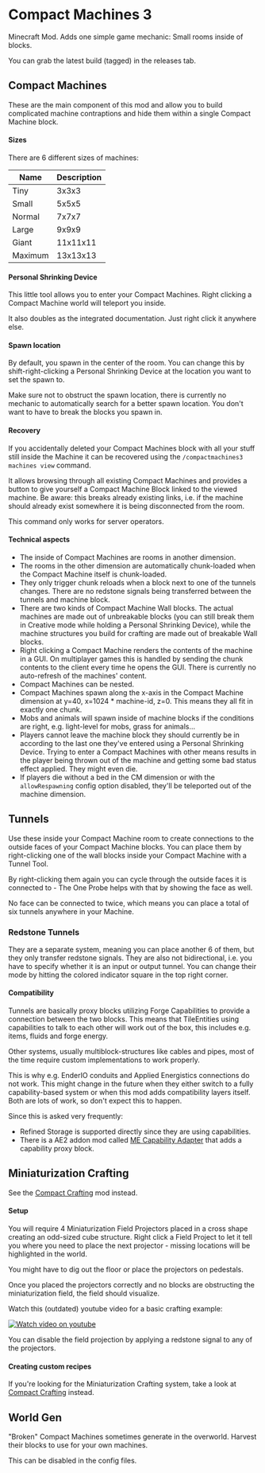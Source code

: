 # Compact Machines 3
Minecraft Mod. Adds one simple game mechanic: Small rooms inside of blocks.

You can grab the latest build (tagged) in the releases tab.

## Compact Machines

These are the main component of this mod and allow you to build complicated machine contraptions and hide them within a single Compact Machine block.

#### Sizes
There are 6 different sizes of machines:

| Name                        | Description  |
| ----------------------------| -------------|
| Tiny                        | 3x3x3        |
| Small                       | 5x5x5        |
| Normal                      | 7x7x7        |
| Large                       | 9x9x9        |
| Giant                       | 11x11x11     |
| Maximum                     | 13x13x13     |

#### Personal Shrinking Device

This little tool allows you to enter your Compact Machines. Right clicking a Compact Machine world will teleport you inside.

It also doubles as the integrated documentation. Just right click it anywhere else.

#### Spawn location

By default, you spawn in the center of the room. You can change this by shift-right-clicking a Personal Shrinking Device at the location you want to set the spawn to.

Make sure not to obstruct the spawn location, there is currently no mechanic to automatically search for a better spawn location. You don't want to have to break the blocks you spawn in.

#### Recovery

If you accidentally deleted your Compact Machines block with all your stuff still inside the Machine it can be recovered using the ```/compactmachines3 machines view``` command.

It allows browsing through all existing Compact Machines and  provides a button to give yourself a Compact Machine Block linked to the viewed machine. Be aware: this breaks already existing links, i.e. if the machine should already exist somewhere it is being disconnected from the room.

This command only works for server operators.


#### Technical aspects

- The inside of Compact Machines are rooms in another dimension.
- The rooms in the other dimension are automatically chunk-loaded when the Compact Machine itself is chunk-loaded.
- They only trigger chunk reloads when a block next to one of the tunnels changes.
  There are no redstone signals being transferred between the tunnels and machine block.
- There are two kinds of Compact Machine Wall blocks. The actual machines are made out of unbreakable blocks (you can still break them in Creative mode while holding a Personal Shrinking Device), while the machine structures you build for crafting are made out of breakable Wall blocks.
- Right clicking a Compact Machine renders the contents of the machine in a GUI. On multiplayer games this is handled by sending the chunk contents to the client every time he opens the GUI. There is currently no auto-refresh of the machines' content.
- Compact Machines can be nested.
- Compact Machines spawn along the x-axis in the Compact Machine dimension at y=40, x=1024 * machine-id, z=0. This means they all fit in exactly one chunk.
- Mobs and animals will spawn inside of machine blocks if the conditions are right,
  e.g. light-level for mobs, grass for animals...
- Players cannot leave the machine block they should currently be in according to the last one they've entered using a Personal Shrinking Device. Trying to enter a Compact Machines with other means results in the player being thrown out of the machine and getting some bad status effect applied. They might even die.
- If players die without a bed in the CM dimension or with the `allowRespawning` config option disabled, they'll be teleported out of the machine dimension.

## Tunnels

Use these inside your Compact Machine room to create connections to the outside faces of your Compact Machine blocks. You can place them by right-clicking one of the wall blocks inside your Compact Machine with a Tunnel Tool.

By right-clicking them again you can cycle through the outside faces it is connected to - The One Probe helps with that by showing the face as well.

No face can be connected to twice, which means you can place a total of six tunnels anywhere in your Machine.

### Redstone Tunnels

They are a separate system, meaning you can place another 6 of them, but they only transfer redstone signals. They are also not bidirectional, i.e. you have to specify whether it is an input or output tunnel. You can change their mode by hitting the colored indicator square in the top right corner.

#### Compatibility

Tunnels are basically proxy blocks utilizing Forge Capabilities to provide a connection between the two blocks. This means that TileEntities using capabilities to talk to each other will work out of the box, this includes e.g. items, fluids and forge energy.

Other systems, usually multiblock-structures like cables and pipes, most of the time require custom implementations to work properly. 

This is why e.g. EnderIO conduits and Applied Energistics connections do not work. This might change in the future when they either switch to a fully capability-based system or when this mod adds compatibility layers itself. Both are lots of work, so don't expect this to happen.

Since this is asked very frequently:
- Refined Storage is supported directly since they are using capabilities.
- There is a AE2 addon mod called
  [ME Capability Adapter](https://minecraft.curseforge.com/projects/capability-adapter)
  that adds a capability proxy block.

## Miniaturization Crafting
See the [Compact Crafting](robotgryphon/CompactCrafting) mod instead.

#### Setup

You will require 4 Miniaturization Field Projectors placed in a cross shape creating an odd-sized cube structure. Right click a Field Project to let it tell you where you need to place the next projector - missing locations will be highlighted in the world.

You might have to dig out the floor or place the projectors on pedestals.

Once you placed the projectors correctly and no blocks are obstructing the miniaturization
field, the field should visualize.

Watch this (outdated) youtube video for a basic crafting example:

[![Watch video on youtube](https://img.youtube.com/vi/p-F8ScV3z4U/0.jpg)](https://www.youtube.com/watch?v=p-F8ScV3z4U)

You can disable the field projection by applying a redstone signal to any of the projectors.


#### Creating custom recipes
If you're looking for the Miniaturization Crafting system, take a look at [Compact Crafting](robotgryphon/CompactCrafting) instead.


## World Gen

"Broken" Compact Machines sometimes generate in the overworld. Harvest their blocks to use for your own machines.

This can be disabled in the config files.